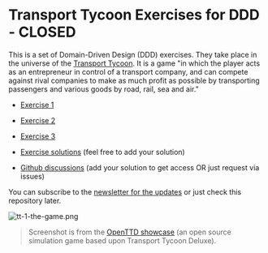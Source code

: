 # Transport Tycoon Exercises for DDD - CLOSED

This is a set of Domain-Driven Design (DDD) exercises. They take place in the universe of the [Transport Tycoon](https://en.wikipedia.org/wiki/Transport_Tycoon). It is a game "in which the player acts as an entrepreneur in control of a transport company, and can compete against rival companies to make as much profit as possible by transporting passengers and various goods by road, rail, sea and air."

- [Exercise 1](transport-tycoon-1.md)

- [Exercise 2](transport-tycoon-2.md)

- [Exercise 3](transport-tycoon-3.md) 

- [Exercise solutions](https://github.com/Softwarepark/exercises/blob/master/transport-tycoon/README.md) (feel free to add your solution)

- [Github discussions](https://github.com/orgs/ddd-exercises/teams/tt/discussions) (add your solution to get access OR just request via issues)

You can subscribe to the [newsletter for the updates](https://tinyletter.com/softwarepark) or just check this repository later.

![tt-1-the-game.png](images/tt-1-openttd.png)

> Screenshot is from the [OpenTTD showcase](https://www.openttd.org/screenshots.html) (an open source simulation game based upon Transport Tycoon Deluxe).
